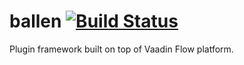 # ballen [![Build Status](https://travis-ci.org/kisszoltan/ballen.svg?branch=master)](https://travis-ci.org/kisszoltan/ballen)
Plugin framework built on top of Vaadin Flow platform.
